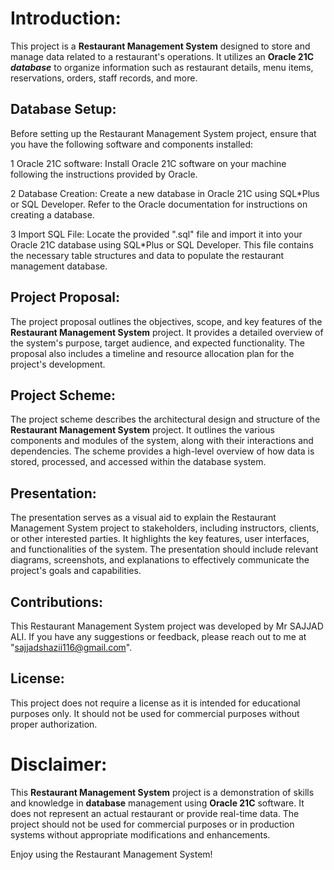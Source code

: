 # Introduction:
This project is a **Restaurant Management System** designed to store and manage data related to a restaurant's operations. It utilizes an **Oracle 21C** ***database*** to organize information such as restaurant details, menu items, reservations, orders, staff records, and more.

## Database Setup:
Before setting up the Restaurant Management System project, ensure that you have the following software and components installed:

1 Oracle 21C software: Install Oracle 21C software on your machine following the instructions provided by Oracle.

2 Database Creation: Create a new database in Oracle 21C using SQL*Plus or SQL Developer. Refer to the Oracle documentation for instructions on creating a database.

3 Import SQL File: Locate the provided ".sql" file and import it into your Oracle 21C database using SQL*Plus or SQL Developer. This file contains the necessary table structures and data to populate the restaurant management database.

## Project Proposal:
The project proposal outlines the objectives, scope, and key features of the **Restaurant Management System** project. It provides a detailed overview of the system's purpose, target audience, and expected functionality. The proposal also includes a timeline and resource allocation plan for the project's development.

## Project Scheme:
The project scheme describes the architectural design and structure of the **Restaurant Management System** project. It outlines the various components and modules of the system, along with their interactions and dependencies. The scheme provides a high-level overview of how data is stored, processed, and accessed within the database system.

## Presentation:
The presentation serves as a visual aid to explain the Restaurant Management System project to stakeholders, including instructors, clients, or other interested parties. It highlights the key features, user interfaces, and functionalities of the system. The presentation should include relevant diagrams, screenshots, and explanations to effectively communicate the project's goals and capabilities.

## Contributions:
This Restaurant Management System project was developed by Mr SAJJAD ALI. If you have any suggestions or feedback, please reach out to me at "sajjadshazii116@gmail.com".

## License:
This project does not require a license as it is intended for educational purposes only. It should not be used for commercial purposes without proper authorization.

# Disclaimer:
This **Restaurant Management System** project is a demonstration of skills and knowledge in **database** management using **Oracle 21C** software. It does not represent an actual restaurant or provide real-time data. The project should not be used for commercial purposes or in production systems without appropriate modifications and enhancements.

Enjoy using the Restaurant Management System!
